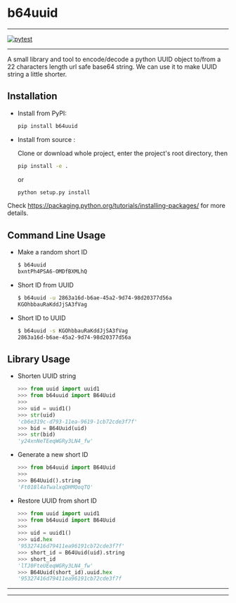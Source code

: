 # b64uuid

---

[![pytest](https://github.com/tanbro/b64uuid/workflows/pytest/badge.svg)](https://github.com/tanbro/b64uuid/actions?query=workflow%3Apytest)

---

A small library and tool to encode/decode a python UUID object to/from a 22 characters length url safe base64 string.
We can use it to make UUID string a little shorter.

## Installation

- Install from PyPI:

  ```bash
  pip install b64uuid
  ```

- Install from source :

  Clone or download whole project, enter the project's root directory, then

  ```bash
  pip install -e .
  ```

  or

  ```bash
  python setup.py install
  ```

Check <https://packaging.python.org/tutorials/installing-packages/> for more details.

## Command Line Usage

- Make a random short ID

  ```bash
  $ b64uuid
  bxntPh4PSA6-OMDfBXMLhQ
  ```

- Short ID from UUID

  ```bash
  $ b64uuid -u 2863a16d-b6ae-45a2-9d74-98d20377d56a
  KGOhbbauRaKddJjSA3fVag
  ```

- Short ID to UUID

  ```bash
  $ b64uuid -s KGOhbbauRaKddJjSA3fVag
  2863a16d-b6ae-45a2-9d74-98d20377d56a
  ```

## Library Usage

- Shorten UUID string

  ```python
  >>> from uuid import uuid1
  >>> from b64uuid import B64Uuid
  >>>
  >>> uid = uuid1()
  >>> str(uid)
  'cb6e319c-d793-11ea-9619-1cb72cde3f7f'
  >>> bid = B64Uuid(uid)
  >>> str(bid)
  'y24xnNeTEeqWGRy3LN4_fw'
  ```

- Generate a new short ID

  ```python
  >>> from b64uuid import B64Uuid
  >>>
  >>> B64Uuid().string
  'Ft018l4aTwalxqDHMQoqTQ'
  ```

- Restore UUID from short ID

  ```python
  >>> from uuid import uuid1
  >>> from b64uuid import B64Uuid
  >>>
  >>> uid = uuid1()
  >>> uid.hex
  '95327416d79411ea96191cb72cde3f7f'
  >>> short_id = B64Uuid(uid).string
  >>> short_id
  'lTJ0FteUEeqWGRy3LN4_fw'
  >>> B64Uuid(short_id).uuid.hex
  '95327416d79411ea96191cb72cde3f7f
  ```

---

[pypi]: https://pypi.org/ "PyPI is the default Package Index for the Python community."

---
